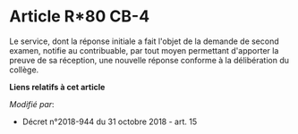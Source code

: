 # Article R*80 CB-4

Le service, dont la réponse initiale a fait l'objet de la demande de second examen, notifie au contribuable, par tout moyen
permettant d'apporter la preuve de sa réception, une nouvelle réponse conforme à la délibération du collège.

**Liens relatifs à cet article**

_Modifié par_:

  - Décret n°2018-944 du 31 octobre 2018 - art. 15
